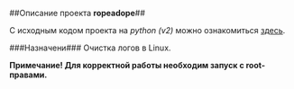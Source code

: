 ##Описание проекта **ropeadope**##

С исходным кодом проекта на *python (v2)* можно ознакомиться [здесь](https://github.com/nullsecuritynet/tools/blob/master/logcleaner/ropeadope/release/ropeadope.py).

###Назначени###
Очистка логов в Linux.

**Примечание! Для корректной работы необходим запуск с root-правами.**
